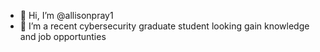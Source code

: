 - 👋 Hi, I’m @allisonpray1
- 👀 I’m a recent cybersecurity graduate student looking gain knowledge and job opportunties

<!---
allisonpray1/allisonpray1 is a ✨ special ✨ repository because its `README.md` (this file) appears on your GitHub profile.
You can click the Preview link to take a look at your changes.
--->
